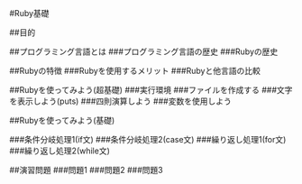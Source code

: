 #Ruby基礎

##目的

##プログラミング言語とは
###プログラミング言語の歴史
###Rubyの歴史

##Rubyの特徴
###Rubyを使用するメリット
###Rubyと他言語の比較

##Rubyを使ってみよう(超基礎)
###実行環境
###ファイルを作成する
###文字を表示しよう(puts)
###四則演算しよう
###変数を使用しよう

##Rubyを使ってみよう(基礎)

###条件分岐処理1(if文)
###条件分岐処理2(case文)
###繰り返し処理1(for文)
###繰り返し処理2(while文)

##演習問題
###問題1
###問題2
###問題3
